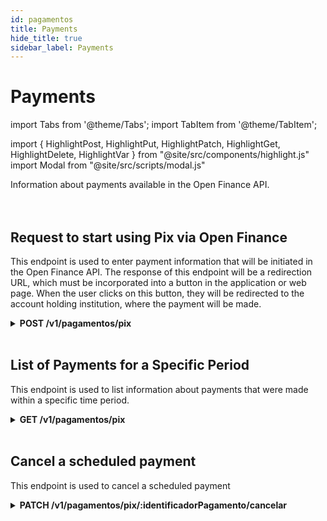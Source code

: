 ```yaml
---
id: pagamentos
title: Payments
hide_title: true
sidebar_label: Payments
---
```

<h1 className="titulo">Payments</h1>
<div className="conteudo">

import Tabs from '@theme/Tabs';
import TabItem from '@theme/TabItem';


import { HighlightPost, HighlightPut, HighlightPatch, HighlightGet, HighlightDelete, HighlightVar } from "@site/src/components/highlight.js"
import Modal from "@site/src/scripts/modal.js" 

<!-- Embedding React components with MDX -->
<!-- fontWeight: 'bold', -->

<div className="subtitulo">
Information about payments available in the Open Finance API.
</div>

<br/>
<br/>

## Request to start using Pix via Open Finance

This endpoint is used to enter payment information that will be initiated in the Open Finance API. The response of this endpoint will be a redirection URL, which must be incorporated into a button in the application or web page. When the user clicks on this button, they will be redirected to the account holding institution, where the payment will be made.

<!-- Método POST -->
<div className="post">
<details className="col-100">
  <summary>
    <b><HighlightPost>POST</HighlightPost> /v1/pagamentos/pix</b>
  </summary>
      <div className="post-div"> 
          <div className="left">
            Requires authorization for the scope: <code>gn.opb.payment.pix.send</code>
          </div>
          <div className="right">
          <Modal filename="/markdown/i18n/open-finance/config-aplicacao/solicitar_iniciacao.md" />
          </div>
      </div>
      <br/> <br/>
      <p><b>Request</b></p>
      <p></p>
  <Tabs
    defaultValue="exemplo1"
    values={[
    { label: 'Payment initiation', value: 'exemplo1', },
    ]}>
    
  <TabItem value="exemplo1">

  ```json
Example of payment initiation
{
    "pagador": {
      "idParticipante": "9f4cd202-8f2b-11ec-b909-0242ac120002",
      "cpf": "45204392050", 
      "cnpj": "90293071000112"
    },
    "favorecido": {
      "contaBanco": {
        "codigoBanco": "09089356",
        "agencia": "0001",
        "documento": "11122233344",
        "nome": "Luiz Silva",
        "conta": "654984",
        "tipoConta": "CACC"
      }
    },
    "detalhes": {
      "valor": "9.90",
      "infoPagador": "Compra dia xx",
      "idProprio": "2330",
      "dataAgendamento": "2023-09-20"
    }
}
  ``` 
  </TabItem>
  
  </Tabs>


  <br/>   
        
  <b>Responses</b>

  <br/> 

 The responses below represent Success(200) and consumption failures/errors.
  <Tabs
    defaultValue="saida"
    values={[
      { label: '🟢 200', value: 'saida', },
      { label: '🔴 400', value: '400', },
      {label: '🔴 401', value: '401', },
      { label: '🔴 403', value: '403', },
      { label: '🔴 409', value: '409', },
      {label: '🔴 422', value: '422', },
      {label: '🔴 431', value: '431', },
      { label: '🔴 500', value: '500', },
    ]}>
  <TabItem value="saida">

  ```json
  {
    "identificadorPagamento": "urn:efi:ae71713f-875b-4af3-9d85-0bcb43288847",
    "redirectURI": "https://open-banking.banco.com.br/authorize?request=eyJjd"
  }
  ``` 
  </TabItem>
  <TabItem value="400">

  ```json
  {
    "nome": "codigo_banco_favorecido_obrigatorio",
    "mensagem": "O código do banco favorecido é obrigatório"
  }

Or

{
    "nome": "agencia_favorecido_obrigatorio",
    "mensagem": "A agência do favorecido é obrigatório"
}

Or

{
    "nome": "numero_conta_favorecido_obrigatorio",
    "mensagem": "O número da conta do favorecido é obrigatório"
}

Or

{
    "nome": "tipo_conta_favorecido_obrigatorio",
    "mensagem": "O tipo conta do favorecido é obrigatório"
}

Or

{
    "nome": "documento_favorecido_obrigatorio",
    "mensagem": "O documento do favorecido é obrigatório"
}

Or

{
    "nome": "nome_favorecido_obrigatorio",
    "mensagem": "O nome do favorecido é obrigatório"
}

Or

{
    "nome": "cpf_pagador_obrigatorio",
    "mensagem": "O cpf do pagador é obrigatório"
}

Or

{
    "nome": "dados_pagador_obrigatorio",
    "mensagem": "Os dados do pagador são obrigatórios"
}

Or

{
    "nome": "erro_iniciacao_pagamento",
    "mensagem": "${mensagem}"
}

Or

{
    "nome": "chave_idempotencia_obrigatorio",
    "mensagem": "O cabeçalho de 'x-idempotency-key' é obrigatório"
}

Or

{
    "nome": "identificador_participante_obrigatorio",
    "mensagem": "O identificador do participante é requerido"
}

Or

{
    "nome": "valor_obrigatorio",
    "mensagem": "O valor da transação é obrigatório"
}
  ```
 </TabItem>
  <TabItem value="401">

  ```json
 This error occurs in the following situations:

* Certificate or credentials do not exist;
* Certificate or credentials are disabled;
* Certificate and credentials are not linked to the same Efí account;
* Integrator does not have permission for the necessary service scope to consume this endpoint.
  ```
  </TabItem>
  <TabItem value="403">

  ```json
This error occurs in the following situations:

* Integrator requests access to a scope to which it does not have permission.
  ```
  </TabItem>

  <TabItem value="409">

  ```json
 {
    "nome": "conflito_chave_idempotencia",
    "mensagem": "Chave de idempotência repetida para pagamento diferente"
  }
  ```
  </TabItem>

  <TabItem value="422">

  ```json
 {
    "nome": "codigo_banco_nao_permitido",
    "mensagem": "O código do banco informado não é permitido"
  }

Or

{
    "nome": "codigo_banco_invalido",
    "mensagem": "O código do banco é inválido"
}

Or

{
    "nome": "agencia_invalida",
    "mensagem": "A agência é invalida"
  }

Or

{
    "nome": "numero_conta_favorecido_invalido",
    "mensagem": "O número da conta do favorecido é inválido"
}

Or

{
    "nome": "tipo_conta_favorecido_invalida",
    "mensagem": "O tipo conta do favorecido é invalida, permitido (CACC/SLRY/SVGS/TRAN)"
}

Or

{
    "nome": "documento_favorecido_invalido",
    "mensagem": "O documento do favorecido é inválido"
}

Or

{
    "nome": "id_proprio_invalido",
    "mensagem": "O campo idProprio deve ser texto"
}

Or

{
    "nome": "cnpj_pagador_invalido",
    "mensagem": "O cnpj do pagador é obrigatório"
}

Or

{
    "nome": "cpf_pagador_invalido",
    "mensagem": "O cpf do pagador é obrigatório"
}

Or

{
    "nome": "codigo_cidade_ibge_invalido",
    "mensagem": "O código de IBGE da cidade é inválido"
}

Or

{
    "nome": "nome_favorecido_invalido",
    "mensagem": "O nome do favorecido é inválido"
}

Or

{
    "nome": "identificador_participante_invalido",
    "mensagem": "O identificador do participante é inválido"
}

Or

{
    "nome": "valor_invalido",
    "mensagem": "O valor da transação é inválido"
}
  ```
  </TabItem>

  <TabItem value="431">

  ```json
Application error
{
    "nome": "chave_idempotencia_invalida",
    "mensagem": "Tamanho da chave de idempotência inválido"
}
  ```
  </TabItem>


  <TabItem value="500">

  ```json
Application error
{
    "nome": "erro_aplicacao",
    "mensagem": "Erro interno do servidor"
}
  ```
  </TabItem>
  
  </Tabs>

</details>

</div>
<br/>

## List of Payments for a Specific Period

This endpoint is used to list information about payments that were made within a specific time period.


<!-- Método GET -->
<div className="get">
<details className="col-100">
  <summary>
    <b><HighlightGet>GET</HighlightGet> /v1/pagamentos/pix</b>
  </summary>
      <div className="get-div"> 
          <div className="left">
            Requires authorization for the scope: <code>gn.opb.payment.pix.read</code>
          </div>
          <div className="right">
          <Modal filename="/markdown/i18n/open-finance/config-aplicacao/listar_pagamentos.md" />
          </div>
      </div>
      <br/> <br/>
  <p><b>Request</b></p>
   To obtain the query result, it is necessary to inform the parameters `inicio` and `fim`, as shown in the code snippet below. These parameters represent the date range within which the queried payments should be included.
<br/>
  <code>/v1/pagamentos/pix?inicio=2022-05-01&fim=2022-12-30</code>

  <br/>    
   <br/>

  <b>Responses</b>

  The responses below represent Success(200) and consumption failures/errors.
  <Tabs
    defaultValue="saida"
    values={[
      { label: '🟢 200', value: 'saida', },
      { label: '🔴 400', value: '400', },
      { label: '🔴 404', value: '404', },
      {label: '🔴 422', value: '422',},
      { label: '🔴 500', value: '500', },
    ]}>
  <TabItem value="saida">

  ```json
{
    "pagamentos": [
      {
        "identificadorPagamento": "urn:efi:49315a93-d39c-4564-9edb-9a73678dbdb1",
        "endToEndId": "E00038166201907261559y6j6",
        "valor": "1.99",
        "status": "aceito",
        "dataCriacao": "2022-04-29T11:55:03.000Z",
        "devolucoes": [
          {
            "identificadorDevolucao": "D09089356202211111429d82ecc2ecde",
            "valor": "1.99",
            "status": "aceito",
            "dataCriacao": "2022-04-29T11:59:03.000Z"
          }
        ],
        "idProprio": "6236574863254"
      }
    ],
    "total": 3,
    "porPagina": 1,
    "ultimo": "/pagamentos/pix?inicio=2022-04-29&fim=2022-04-29&quantidade=1&pagina=3",
    "proximo": "/pagamentos/pix?inicio=2022-04-29&fim=2022-04-29&quantidade=1&pagina=2",
    "anterior": null,
    "atual": "/pagamentos/pix?inicio=2022-04-29&fim=2022-04-29&quantidade=1&pagina=1"
}
  ``` 
  </TabItem>
  <TabItem value="400">

  ```json
{
    "nome": "data_inicio_invalido",
    "mensagem": "A data início é inválida"
}

Or

{
    "nome": "data_fim_invalido",
    "mensagem": "A data fim é inválida"
}
  ```
 </TabItem>
  <TabItem value="404">

  ```json
  {
    "nome": "pagamento_nao_encontrado",
    "mensagem": "Nenhum pagamento encontrado"
  }
  ```
  </TabItem>
  <TabItem value="422">

  ```json
{
    "nome": "data_inicio_obrigatorio",
    "mensagem": "A data início é obrigatória"
}

Or

{
    "nome": "data_fim_obrigatorio",
    "mensagem": "A data fim é obrigatória"
}

Or

{
    "nome": "identificador_pagamento_invalido",
    "mensagem": "O identificador do pagamento é inválido"
}

Or

{
    "nome": "status_pagamento_invalido",
    "mensagem": "O status do pagamento informado é inválido, permitido (pendente/agendado/rejeitado/aceito/erro)"
}
  ```
  </TabItem>
<TabItem value="500">

  ```json
Application error
{
    "nome": "erro_aplicacao",
    "mensagem": "Erro interno do servidor"
}
  ```
  </TabItem>

  </Tabs>

</details>

</div>

<br/>

## Cancel a scheduled payment

This endpoint is used to cancel a scheduled payment

<!-- Método PATCH -->
<div className="patch">
<details className="col-100">
  <summary>
    <b><HighlightPatch>PATCH</HighlightPatch> /v1/pagamentos/pix/<HighlightVar>:identificadorPagamento</HighlightVar>/cancelar</b>
  </summary>
      <div className="put-div"> 
          <div className="left">
            Requires authorization for the scope: <code>gn.opb.payment.pix.cancel</code>
          </div>
          <div className="right">
           <Modal filename=" /markdown/i18n/open-finance/config-aplicacao/cancelar.md" />
          </div>
      </div>
     <br/> <br/>

  <p><b>Request</b></p>
  The request sent to this endpoint does not need a body, only the OAuth authorization headers, the parameters and the account certificate.
    
  <br/>
    <br/>

  <b>Responses</b>
  <br/> 

  The responses below represent Success(200) and consumption failures/errors.
  <Tabs
    defaultValue="saida"
    values={[
      { label: '🟢 200', value: 'saida', },
      { label: '🔴 400', value: '400', },
      { label: '🔴 422', value: '422', },
      { label: '🔴 500', value: '500', },
    ]}>
  <TabItem value="saida">

  ```json
  {
    "pagamentos": {
      "identificadorPagamento": "urn:efi:ae71713f-875b-4af3-9d85-0bcb43288847",
      "dataCancelamento": "2023-08-16 10:02:25",
      "status": "cancelado"
    }
  }
  ```
  </TabItem>
  <TabItem value="400">

  ```json
  {
    "nome": "identificador_pagamento_obrigatorio",
    "mensagem": "O campo identificadorPagamento é obrigatório"
  }
  ```
  </TabItem>
  <TabItem value="422">

  ```json
  {
    "nome": "identificador_pagamento_invalido",
    "mensagem": "O identificador do pagamento é inválido"
  }
  ```
  </TabItem>
  <TabItem value="500">

  ```json
  {
    "nome": "erro_aplicacao",
    "mensagem": "Erro interno do servidor"
  }
  ```
  </TabItem>
  </Tabs>

</details>

</div>

</div>